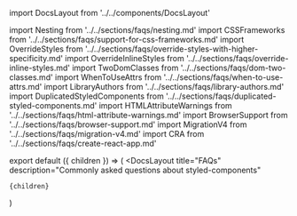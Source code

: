 import DocsLayout from '../../components/DocsLayout'

import Nesting from '../../sections/faqs/nesting.md'
import CSSFrameworks from '../../sections/faqs/support-for-css-frameworks.md'
import OverrideStyles from '../../sections/faqs/override-styles-with-higher-specificity.md'
import OverrideInlineStyles from '../../sections/faqs/override-inline-styles.md'
import TwoDomClasses from '../../sections/faqs/dom-two-classes.md'
import WhenToUseAttrs from '../../sections/faqs/when-to-use-attrs.md'
import LibraryAuthors from '../../sections/faqs/library-authors.md'
import DuplicatedStyledComponents from '../../sections/faqs/duplicated-styled-components.md'
import HTMLAttributeWarnings from '../../sections/faqs/html-attribute-warnings.md'
import BrowserSupport from '../../sections/faqs/browser-support.md'
import MigrationV4 from '../../sections/faqs/migration-v4.md'
import CRA from '../../sections/faqs/create-react-app.md'

export default ({ children }) => (
  <DocsLayout
    title="FAQs"
    description="Commonly asked questions about styled-components"
  >
    {children}
  </DocsLayout>
)

<MigrationV4 />
<Nesting />
<CSSFrameworks />
<OverrideStyles />
<OverrideInlineStyles />
<TwoDomClasses />
<WhenToUseAttrs />
<LibraryAuthors />
<DuplicatedStyledComponents />
<HTMLAttributeWarnings />
<BrowserSupport />
<CRA />
